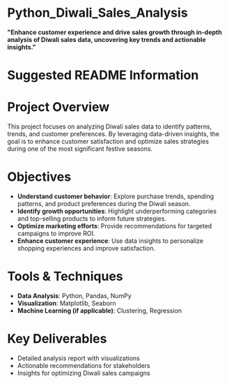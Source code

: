 # Python_Diwali_Sales_Analysis
**"Enhance customer experience and drive sales growth through in-depth analysis of Diwali sales data, uncovering key trends and actionable insights."**  

# Suggested README Information  

# Project Overview  
This project focuses on analyzing Diwali sales data to identify patterns, trends, and customer preferences. By leveraging data-driven insights, the goal is to enhance customer satisfaction and optimize sales strategies during one of the most significant festive seasons.  

# Objectives  
- **Understand customer behavior**: Explore purchase trends, spending patterns, and product preferences during the Diwali season.  
- **Identify growth opportunities**: Highlight underperforming categories and top-selling products to inform future strategies.  
- **Optimize marketing efforts**: Provide recommendations for targeted campaigns to improve ROI.  
- **Enhance customer experience**: Use data insights to personalize shopping experiences and improve satisfaction.  

# Tools & Techniques  
- **Data Analysis**: Python, Pandas, NumPy  
- **Visualization**: Matplotlib, Seaborn  
- **Machine Learning (if applicable)**: Clustering, Regression  

# Key Deliverables  
- Detailed analysis report with visualizations  
- Actionable recommendations for stakeholders  
- Insights for optimizing Diwali sales campaigns  

